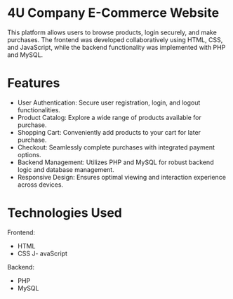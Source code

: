 # 4U Company E-Commerce Website
This platform allows users to browse products, login securely, and make purchases. The frontend was developed collaboratively using HTML, CSS, and JavaScript, while the backend functionality was implemented with PHP and MySQL.

# Features
- User Authentication: Secure user registration, login, and logout functionalities.
- Product Catalog: Explore a wide range of products available for purchase.
- Shopping Cart: Conveniently add products to your cart for later purchase.
- Checkout: Seamlessly complete purchases with integrated payment options.
- Backend Management: Utilizes PHP and MySQL for robust backend logic and database management.
- Responsive Design: Ensures optimal viewing and interaction experience across devices.

# Technologies Used

Frontend:
- HTML
- CSS
J- avaScript

Backend:
- PHP
- MySQL
